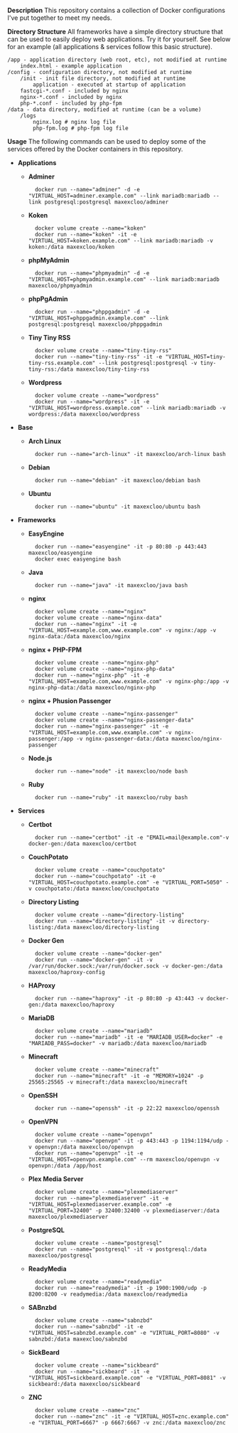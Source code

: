 **Description**
This repository contains a collection of Docker configurations I've put together
to meet my needs.

**Directory Structure**
All frameworks have a simple directory structure that can be used to easily
deploy web applications. Try it for yourself. See below for an example (all
applications & services follow this basic structure).

    /app - application directory (web root, etc), not modified at runtime
        index.html - example application
    /config - configuration directory, not modified at runtime
        /init - init file directory, not modified at runtime
            application - executed at startup of application
        fastcgi-*.conf - included by nginx
        nginx-*.conf - included by nginx
        php-*.conf - included by php-fpm
    /data - data directory, modified at runtime (can be a volume)
        /logs
            nginx.log # nginx log file
            php-fpm.log # php-fpm log file

**Usage**
The following commands can be used to deploy some of the services offered by the
Docker containers in this repository.

- **Applications**

    - **Adminer**

            docker run --name="adminer" -d -e "VIRTUAL_HOST=adminer.example.com" --link mariadb:mariadb --link postgresql:postgresql maxexcloo/adminer

    - **Koken**

            docker volume create --name="koken"
            docker run --name="koken" -it -e "VIRTUAL_HOST=koken.example.com" --link mariadb:mariadb -v koken:/data maxexcloo/koken

    - **phpMyAdmin**

            docker run --name="phpmyadmin" -d -e "VIRTUAL_HOST=phpmyadmin.example.com" --link mariadb:mariadb maxexcloo/phpmyadmin

    - **phpPgAdmin**

            docker run --name="phppgadmin" -d -e "VIRTUAL_HOST=phppgadmin.example.com" --link postgresql:postgresql maxexcloo/phppgadmin

    - **Tiny Tiny RSS**

            docker volume create --name="tiny-tiny-rss"
            docker run --name="tiny-tiny-rss" -it -e "VIRTUAL_HOST=tiny-tiny-rss.example.com" --link postgresql:postgresql -v tiny-tiny-rss:/data maxexcloo/tiny-tiny-rss

    - **Wordpress**

            docker volume create --name="wordpress"
            docker run --name="wordpress" -it -e "VIRTUAL_HOST=wordpress.example.com" --link mariadb:mariadb -v wordpress:/data maxexcloo/wordpress

- **Base**

    - **Arch Linux**

            docker run --name="arch-linux" -it maxexcloo/arch-linux bash

    - **Debian**

            docker run --name="debian" -it maxexcloo/debian bash

    - **Ubuntu**

            docker run --name="ubuntu" -it maxexcloo/ubuntu bash

- **Frameworks**

    - **EasyEngine**

            docker run --name="easyengine" -it -p 80:80 -p 443:443 maxexcloo/easyengine
            docker exec easyengine bash

    - **Java**

            docker run --name="java" -it maxexcloo/java bash

    - **nginx**

            docker volume create --name="nginx"
            docker volume create --name="nginx-data"
            docker run --name="nginx" -it -e "VIRTUAL_HOST=example.com,www.example.com" -v nginx:/app -v nginx-data:/data maxexcloo/nginx

    - **nginx + PHP-FPM**

            docker volume create --name="nginx-php"
            docker volume create --name="nginx-php-data"
            docker run --name="nginx-php" -it -e "VIRTUAL_HOST=example.com,www.example.com" -v nginx-php:/app -v nginx-php-data:/data maxexcloo/nginx-php

    - **nginx + Phusion Passenger**

            docker volume create --name="nginx-passenger"
            docker volume create --name="nginx-passenger-data"
            docker run --name="nginx-passenger" -it -e "VIRTUAL_HOST=example.com,www.example.com" -v nginx-passenger:/app -v nginx-passenger-data:/data maxexcloo/nginx-passenger

    - **Node.js**

            docker run --name="node" -it maxexcloo/node bash

    - **Ruby**

            docker run --name="ruby" -it maxexcloo/ruby bash

- **Services**

    - **Certbot**

            docker run --name="certbot" -it -e "EMAIL=mail@example.com"-v docker-gen:/data maxexcloo/certbot

    - **CouchPotato**

            docker volume create --name="couchpotato"
            docker run --name="couchpotato" -it -e "VIRTUAL_HOST=couchpotato.example.com" -e "VIRTUAL_PORT=5050" -v couchpotato:/data maxexcloo/couchpotato

    - **Directory Listing**

            docker volume create --name="directory-listing"
            docker run --name="directory-listing" -it -v directory-listing:/data maxexcloo/directory-listing

    - **Docker Gen**

            docker volume create --name="docker-gen"
            docker run --name="docker-gen" -it -v /var/run/docker.sock:/var/run/docker.sock -v docker-gen:/data maxexcloo/haproxy-config

    - **HAProxy**

            docker run --name="haproxy" -it -p 80:80 -p 43:443 -v docker-gen:/data maxexcloo/haproxy

    - **MariaDB**

            docker volume create --name="mariadb"
            docker run --name="mariadb" -it -e "MARIADB_USER=docker" -e "MARIADB_PASS=docker" -v mariadb:/data maxexcloo/mariadb

    - **Minecraft**

            docker volume create --name="minecraft"
            docker run --name="minecraft" -it -e "MEMORY=1024" -p 25565:25565 -v minecraft:/data maxexcloo/minecraft

    - **OpenSSH**

            docker run --name="openssh" -it -p 22:22 maxexcloo/openssh

    - **OpenVPN**

            docker volume create --name="openvpn"
            docker run --name="openvpn" -it -p 443:443 -p 1194:1194/udp -v openvpn:/data maxexcloo/openvpn
            docker run --name="openvpn" -it -e "VIRTUAL_HOST=openvpn.example.com" --rm maxexcloo/openvpn -v openvpn:/data /app/host

    - **Plex Media Server**

            docker volume create --name="plexmediaserver"
            docker run --name="plexmediaserver" -it -e "VIRTUAL_HOST=plexmediaserver.example.com" -e "VIRTUAL_PORT=32400" -p 32400:32400 -v plexmediaserver:/data maxexcloo/plexmediaserver

    - **PostgreSQL**

            docker volume create --name="postgresql"
            docker run --name="postgresql" -it -v postgresql:/data maxexcloo/postgresql

    - **ReadyMedia**

            docker volume create --name="readymedia"
            docker run --name="readymedia" -it -p 1900:1900/udp -p 8200:8200 -v readymedia:/data maxexcloo/readymedia

    - **SABnzbd**

            docker volume create --name="sabnzbd"
            docker run --name="sabnzbd" -it -e "VIRTUAL_HOST=sabnzbd.example.com" -e "VIRTUAL_PORT=8080" -v sabnzbd:/data maxexcloo/sabnzbd

    - **SickBeard**

            docker volume create --name="sickbeard"
            docker run --name="sickbeard" -it -e "VIRTUAL_HOST=sickbeard.example.com" -e "VIRTUAL_PORT=8081" -v sickbeard:/data maxexcloo/sickbeard

    - **ZNC**

            docker volume create --name="znc"
            docker run --name="znc" -it -e "VIRTUAL_HOST=znc.example.com" -e "VIRTUAL_PORT=6667" -p 6667:6667 -v znc:/data maxexcloo/znc
